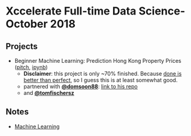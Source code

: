 # Xccelerate Full-time Data Science- October 2018

## Projects
* Beginner Machine Learning: Prediction Hong Kong Property Prices ([pitch](https://gitpitch.com/ohjho/ftds_oct_2018/master?p=Projects/BeginnerDataScience), [ipynb](Projects/BeginnerDataScience))
    * **Disclaimer**: this project is only ~70% finished. Because [done is better than perfect](https://www.fastcompany.com/3001533/truth-about-being-done-versus-being-perfect), so I guess this is at least somewhat good.
    * partnered with **[@domsoon88](https://github.com/domsoon88)**: [link to his repo](https://github.com/domsoon88/Centaline)
    * and **[@tomfischersz](https://github.com/tomfischersz)**

## Notes
* [Machine Learning](/Machine_Learning/readme.md)
